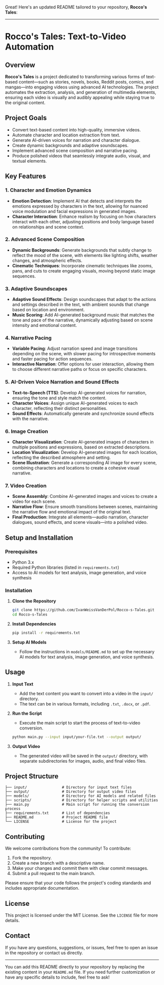 Great! Here's an updated README tailored to your repository, **Rocco's Tales**:

---

# **Rocco's Tales: Text-to-Video Automation**

## **Overview**

**Rocco's Tales** is a project dedicated to transforming various forms of text-based content—such as stories, novels, books, Reddit posts, comics, and mangas—into engaging videos using advanced AI technologies. The project automates the extraction, analysis, and generation of multimedia elements, ensuring each video is visually and audibly appealing while staying true to the original content.

## **Project Goals**

- Convert text-based content into high-quality, immersive videos.
- Automate character and location extraction from text.
- Generate AI-driven voices for narration and character dialogue.
- Create dynamic backgrounds and adaptive soundscapes.
- Implement advanced scene composition and narrative pacing.
- Produce polished videos that seamlessly integrate audio, visual, and textual elements.

## **Key Features**

### 1. **Character and Emotion Dynamics**
   - **Emotion Detection**: Implement AI that detects and interprets the emotions expressed by characters in the text, allowing for nuanced voice modulation and facial expressions in generated images.
   - **Character Interaction**: Enhance realism by focusing on how characters interact with each other, adjusting positions and body language based on relationships and scene context.

### 2. **Advanced Scene Composition**
   - **Dynamic Backgrounds**: Generate backgrounds that subtly change to reflect the mood of the scene, with elements like lighting shifts, weather changes, and atmospheric effects.
   - **Cinematic Techniques**: Incorporate cinematic techniques like zooms, pans, and cuts to create engaging visuals, moving beyond static image sequences.

### 3. **Adaptive Soundscapes**
   - **Adaptive Sound Effects**: Design soundscapes that adapt to the actions and settings described in the text, with ambient sounds that change based on location and environment.
   - **Music Scoring**: Add AI-generated background music that matches the tone and pace of the narrative, dynamically adjusting based on scene intensity and emotional content.

### 4. **Narrative Pacing**
   - **Variable Pacing**: Adjust narration speed and image transitions depending on the scene, with slower pacing for introspective moments and faster pacing for action sequences.
   - **Interactive Narration**: Offer options for user interaction, allowing them to choose different narrative paths or focus on specific characters.

### 5. **AI-Driven Voice Narration and Sound Effects**
   - **Text-to-Speech (TTS)**: Develop AI-generated voices for narration, ensuring the tone and style match the content.
   - **Character Voices**: Assign unique AI-generated voices to each character, reflecting their distinct personalities.
   - **Sound Effects**: Automatically generate and synchronize sound effects with the narrative.

### 6. **Image Creation**
   - **Character Visualization**: Create AI-generated images of characters in multiple positions and expressions, based on extracted descriptions.
   - **Location Visualization**: Develop AI-generated images for each location, reflecting the described atmosphere and setting.
   - **Scene Illustration**: Generate a corresponding AI image for every scene, combining characters and locations to create a cohesive visual narrative.

### 7. **Video Creation**
   - **Scene Assembly**: Combine AI-generated images and voices to create a video for each scene.
   - **Narrative Flow**: Ensure smooth transitions between scenes, maintaining the narrative flow and emotional impact of the original text.
   - **Final Production**: Integrate all elements—audio narration, character dialogues, sound effects, and scene visuals—into a polished video.

## **Setup and Installation**

### Prerequisites

- Python 3.x
- Required Python libraries (listed in `requirements.txt`)
- Access to AI models for text analysis, image generation, and voice synthesis

### Installation

1. **Clone the Repository**
   ```bash
   git clone https://github.com/IvanWeissVanDerPol/Rocco-s-Tales.git
   cd Rocco-s-Tales
   ```

2. **Install Dependencies**
   ```bash
   pip install -r requirements.txt
   ```

3. **Setup AI Models**
   - Follow the instructions in `models/README.md` to set up the necessary AI models for text analysis, image generation, and voice synthesis.

## **Usage**

1. **Input Text**
   - Add the text content you want to convert into a video in the `input/` directory.
   - The text can be in various formats, including `.txt`, `.docx`, or `.pdf`.

2. **Run the Script**
   - Execute the main script to start the process of text-to-video conversion.
   ```bash
   python main.py --input input/your-file.txt --output output/
   ```

3. **Output Video**
   - The generated video will be saved in the `output/` directory, with separate subdirectories for images, audio, and final video files.

## **Project Structure**

```plaintext
├── input/                # Directory for input text files
├── output/               # Directory for output video files
├── models/               # Directory for AI models and related files
├── scripts/              # Directory for helper scripts and utilities
├── main.py               # Main script for running the conversion process
├── requirements.txt      # List of dependencies
├── README.md             # Project README file
└── LICENSE               # License for the project
```

## **Contributing**

We welcome contributions from the community! To contribute:

1. Fork the repository.
2. Create a new branch with a descriptive name.
3. Make your changes and commit them with clear commit messages.
4. Submit a pull request to the main branch.

Please ensure that your code follows the project's coding standards and includes appropriate documentation.

## **License**

This project is licensed under the MIT License. See the `LICENSE` file for more details.

## **Contact**

If you have any questions, suggestions, or issues, feel free to open an issue in the repository or contact us directly.

---

You can add this README directly to your repository by replacing the existing content in your `README.md` file. If you need further customization or have any specific details to include, feel free to ask!